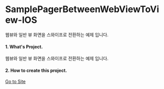 # SamplePagerBetweenWebViewToView-IOS
웹뷰와 일반 뷰 화면을 스와이프로 전환하는 예제 입니다.

#### 1. What's Project.

  웹뷰와 일반 뷰 화면을 스와이프로 전환하는 예제 입니다.
  
#### 2. How to create this project.

[Go to Site](http://faithdeveloperstory.tistory.com)
